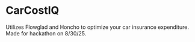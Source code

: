 # CarCostIQ
Utilizes Flowglad and Honcho to optimize your car insurance expenditure.  Made for hackathon on 8/30/25. 
